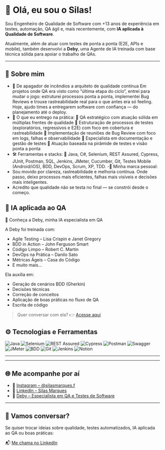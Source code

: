 # 👋 Olá, eu sou o Silas!</h1>

Sou Engenheiro de Qualidade de Software com +13 anos de experiência em testes, automação, QA ágil e, mais recentemente, com **IA aplicada à Qualidade de Software**.

Atualmente, além de atuar com testes de ponta a ponta (E2E, APIs e mobile), também desenvolvi a **Deby**, uma Agente de IA treinada com base técnica sólida para apoiar o trabalho de QAs.

---

## 🧪 Sobre mim

- 🚀 De apagador de incêndios a arquiteto de qualidade contínua
Em projetos onde QA era visto como “última etapa do ciclo”, entrei para mudar o jogo: estruturei processos ponta a ponta, implementei Bug Reviews e trouxe rastreabilidade real para o que antes era só feeling.
Hoje, ajudo times a entregarem software com confiança — do planejamento até o deploy.
- 🧭 O que eu entrego na prática:
🔹 QA estratégico com atuação sólida em múltiplas frentes de qualidade
🔹 Estruturação de processos de testes (exploratórios, regressivos e E2E) com foco em cobertura e rastreabilidade
🔹 Implementação de reuniões de Bug Review com foco em logs, falhas e observabilidade
🔹 Especialista em documentação e gestão de testes
🔹 Atuação baseada na pirâmide de testes e visão ponta a ponta
- 🛠 Ferramentas e stacks:
📌 Java, C#, Selenium, REST Assured, Cypress, JUnit, Postman, SQL, Jenkins, JMeter, Cucumber, Git, Testes Mobile (Android/iOS), BDD, DevOps, Scrum, XP, TDD.
-🌱 Minha marca pessoal:
- Sou movido por clareza, rastreabilidade e melhoria contínua. Onde passo, deixo processos mais eficientes, falhas mais visíveis e decisões mais inteligentes.
- Acredito que qualidade não se testa no final — se constrói desde o começo.

## 🤖 IA aplicada ao QA
🧠 Conheça a Deby, minha IA especialista em QA

A Deby foi treinada com:
- Agile Testing – Lisa Crispin e Janet Gregory  
- BDD in Action – John Ferguson Smart  
- Código Limpo – Robert C. Martin  
- DevOps na Prática – Danilo Sato  
- Métricas Ágeis – Casa do Código  
- E muito mais...

Ela auxilia em:
- Geração de cenários BDD (Gherkin)  
- Decisões técnicas  
- Correção de conceitos  
- Aplicação de boas práticas no fluxo de QA
- Escrita de código

> Quer conversar com ela? 👉 [Acesse aqui](https://chatgpt.com/g/g-68506cfdeb5881918d9031c4807e3873-deby-especialista-em-qa-e-testes-de-software)

## ⚙️ Tecnologias e Ferramentas

![Java](https://img.shields.io/badge/Java-ED8B00?style=for-the-badge&logo=java&logoColor=white)
![Selenium](https://img.shields.io/badge/Selenium-43B02A?style=for-the-badge&logo=selenium&logoColor=white)
![REST Assured](https://img.shields.io/badge/REST--Assured-6DB33F?style=for-the-badge)
![Cypress](https://img.shields.io/badge/Cypress-17202C?style=for-the-badge&logo=cypress&logoColor=white)
![Postman](https://img.shields.io/badge/Postman-FF6C37?style=for-the-badge&logo=postman&logoColor=white)
![Swagger](https://img.shields.io/badge/Swagger-85EA2D?style=for-the-badge&logo=swagger&logoColor=black)
![JMeter](https://img.shields.io/badge/JMeter-D22128?style=for-the-badge)
![BDD](https://img.shields.io/badge/BDD-4B32C3?style=for-the-badge)
![Git](https://img.shields.io/badge/Git-F05032?style=for-the-badge&logo=git&logoColor=white)
![Jenkins](https://img.shields.io/badge/Jenkins-D24939?style=for-the-badge&logo=jenkins&logoColor=white)
![Notion](https://img.shields.io/badge/Notion-000000?style=for-the-badge&logo=notion&logoColor=white)

---

---

## 🌐 Me acompanhe por aí

- 📸 [Instagram – @silasmarques.f](https://www.instagram.com/silasmarques.f/)
- 💼 [LinkedIn – Silas Marques](https://www.linkedin.com/in/silasmarques/)
- 🤖 [Deby – Especialista em QA e Testes de Software](https://chatgpt.com/g/g-68506cfdeb5881918d9031c4807e3873-deby-especialista-em-qa-e-testes-de-software)

---

## 🤝 Vamos conversar?

Se quiser trocar ideias sobre qualidade, testes automatizados, IA aplicada ao QA ou boas práticas:

📬 [Me chama no LinkedIn](https://www.linkedin.com/in/silasmarques/)







